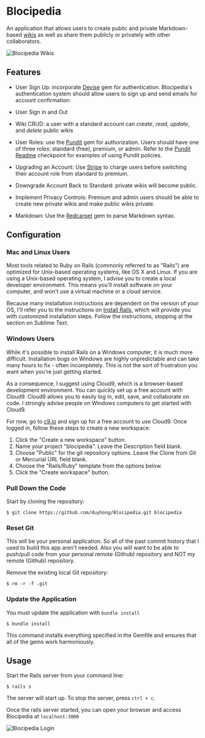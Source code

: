# Blocipedia

 An application that allows users to create public and private Markdown-based [wikis](http://en.wikipedia.org/wiki/Wiki) as well as share them publicly or privately with other collaborators.

![Blocipedia Wikis](../master/screenshots/blocipedia_wikis.png)

## Features
* User Sign Up: incorporate [Devise](https://github.com/plataformatec/devise) gem for authentication. Blocipedia's authentication system should allow users to sign up and send emails for account confirmation.

* User Sign in and Out

* Wiki CRUD: a user with a standard account can *create*, *read*, *update*, and *delete* public wikis

* User Roles: use the [Pundit](https://github.com/elabs/pundit) gem for authorization. Users should have one of three roles: standard (free), premium, or admin. Refer to the [Pundit Readme](https://github.com/elabs/pundit/blob/master/README.md#policies) checkpoint for examples of using Pundit policies.

* Upgrading an Account: Use [Stripe](https://stripe.com/) to charge users before switching their account role from standard to premium.

* Downgrade Account Back to Standard: private wikis will become public.

* Implement Privacy Controls: Premium and admin users should be able to create new private wikis and make public wikis private.

* Markdown: Use the [Redcarpet](https://github.com/vmg/redcarpet) gem to parse Markdown syntax.

## Configuration
### Mac and Linux Users

Most tools related to Ruby on Rails (commonly referred to as "Rails") are optimized for Unix-based operating systems, like OS X and Linux. If you are using a Unix-based operating system, I advise you to create a local developer environment. This means you'll install software on your computer, and won't use a virtual machine or a cloud service.

Because many installation instructions are dependent on the version of your OS, I'll refer you to the instructions on [Install Rails](http://installrails.com/), which will provide you with customized installation steps. Follow the instructions, stopping at the section on Sublime Text.

### Windows Users

While it's possible to install Rails on a Windows computer, it is much more difficult. Installation bugs on Windows are highly unpredictable and can take many hours to fix - often incompletely. This is not the sort of frustration you want when you're just getting started.

As a consequence, I suggest using Cloud9, which is a browser-based development environment. You can quickly set up a free account with Cloud9. Cloud9 allows you to easily log in, edit, save, and collaborate on code. I strongly advise people on Windows computers to get started with Cloud9.

For now, go to [c9.io](https://c9.io/) and sign up for a free account to use Cloud9. Once logged in, follow these steps to create a new workspace:

  1. Click the "Create a new workspace" button.
  2. Name your project "blocipedia". Leave the Description field blank.
  3. Choose "Public" for the git repository options. Leave the Clone from Git or Mercurial URL field blank.
  4. Choose the "Rails/Ruby" template from the options below.
  5. Click the "Create workspace" button.

### Pull Down the Code

  Start by cloning the repository:

  ```
  $ git clone https://github.com/duyhong/Blocipedia.git blocipedia
  ```

### Reset Git

   This will be your personal application. So all of the past commit history that I used to build this  app aren't needed. Also you will want to be able to push/pull code from your personal remote (Github) repository and NOT my remote (Github) repository.

   Remove the existing local Git repository:

   ```
   $ rm -r -f .git
   ```

### Update the Application

 You  must update the application with  `bundle install`

 ```
 $ bundle install
 ```
 This command installs everything specified in the Gemfile and ensures that all of the gems work harmoniously.

## Usage

 Start the Rails server from your command line:
 ```
 $ rails s
 ```
 The server will start up. To stop the server, press `ctrl + c`.

 Once the rails server started, you can open your browser and access Blocipedia at `localhost:3000`

 ![Blocipedia Login](../master/screenshots/log_in.png)
